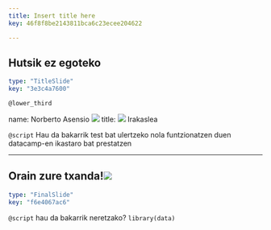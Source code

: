 ```yaml
---
title: Insert title here
key: 46f8f8be2143811bca6c23ecee204622

---
```

## Hutsik ez egoteko

```yaml
type: "TitleSlide"
key: "3e3c4a7600"
```

`@lower_third`

name: Norberto Asensio
![](https://assets.datacamp.com/production/repositories/2196/datasets/918b01868caa863c9214ad932e381acde170b591/delitu%20plot%20wide.jpeg)
title: ![](https://assets.datacamp.com/production/repositories/2196/datasets/918b01868caa863c9214ad932e381acde170b591/delitu%20plot%20wide.jpeg)
Irakaslea


`@script`
Hau da bakarrik test bat ulertzeko nola funtzionatzen duen datacamp-en ikastaro bat prestatzen


---
## Orain zure txanda!![](https://assets.datacamp.com/production/repositories/2196/datasets/918b01868caa863c9214ad932e381acde170b591/delitu%20plot%20wide.jpeg)

```yaml
type: "FinalSlide"
key: "f6e4067ac6"
```

`@script`
hau da bakarrik neretzako?
`library(data)`

